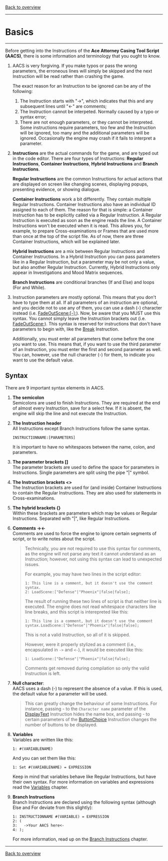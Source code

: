 [Back to overview](index.md)

---
# Basics

---
Before getting into the Instructions of the **Ace Attorney Casing Tool Script (AACS)**, there is some information and terminology that you ought to know.

1. AACS is very forgiving. If you make typos or pass the wrong parameters, the erroneous lines will simply be skipped and the next Instruction will be read rather than crashing the game.
    
    The exact reason for an Instruction to be ignored can be any of the following:
    1. The Instruction starts with "->", which indicates that this and any subsequent lines until "<-" are comments;
    2. The Instruction cannot be interpeted. Normally caused by a typo or syntax error;
    3. There are not enough parameters, or they cannot be interpreted. Some instructions require parameters, too few and the Instruction will be ignored, too many and the additional parameters will be ignored. Occasionally the engine may crash if it fails to interpret a parameter.

2. **Instructions** are the actual commands for the game, and are typed out in the code editor. There are four types of Instructions: **Regular Instructions**, **Container Instructions**, **Hybrid Instructions** and **Branch Instructions**.

    **Regular Instructions** are the common Instructions for actual actions that are displayed on screen like changing scenes, displaying popups, presenting evidence, or showing dialogue.
 
    **Container Instructions** work a bit differently. They contain multiple Regular Instructions. Container Instructions also have an individual ID assigned to each of them. The reason for that is simple: a Container Instruction has to be explicitly called via a Regular Instruction. A Regular Instruction is executed as soon as the engine reads the line. A Container Instructions won't be executed when it is read. This allows you, for example, to prepare Cross-examinations or Frames that are used more than once at the top of the script file. As of now, there are three Container Instructions, which will be explained later.
 
    **Hybrid Instructions** are a mix between Regular Instructions and Container Instructions. In a Hybrid Instruction you can pass parameters like in a Regular Instruction, but a parameter may be not only a value, but also another Regular Instruction. Currently, Hybrid Instructions only appear in Investigations and Mood Matrix sequences.

    **Branch Instructions** are conditional branches (If and Else) and loops (For and While).

3. Instruction parameters are mostly optional. This means that you don't have to type them at all. If all parameters of an instruction are optional, and you decide not to use any of them, you can use a dash (-) character instead (i.e. [FadeOutScene:[-];](FadeOutScene.md)). Now, be aware that you MUST use this syntax. You cannot simply leave the Instruction brackets out (i.e. [FadeOutScene;](FadeOutScene.md)). This syntax is reserved for instructions that don't have parameters to begin with, like the [Break](Break.md) Instruction. 

	Additionally, you must enter all parameters that come before the one you want to use. This means that, if you want to use the third parameter of an Instruction, you must enter the first and second parameter as well. You can, however, use the null character (-) for them, to indicate you want to use the default value.

## Syntax

There are 9 important syntax elements in AACS.
1. **The semicolon**  
    Semicolons are used to finish Instructions. They are required at the end of almost every Instruction, save for a select few. If it is absent, the engine will skip the line and not execute the Instruction.
    
2. **The Instruction header**  
	All Instructions except Branch Instructions follow the same syntax.
	```
	INSTRUCTIONNAME:[PARAMETERS]
	```
	It is important to have no whitespaces between the name, colon, and parameters.

3. **The parameter brackets []**  
	The parameter brackets are used to define the space for parameters in Instructions. Single parameters are split using the pipe "\|" symbol.

4. **The Instruction brackets <>**  
	The Instruction brackets are used for (and inside) Container Instructions to contain the Regular Instructions. They are also used for statements in Cross-examinations.

5. **The hybrid brackets {}**  
	Within these brackets are parameters which may be values or Regular Instructions. Separated with "\|", like Regular Instructions.

6. **Comments -><-**  
	Comments are used to force the engine to ignore certain segments of script, or to write notes about the script.  
	
	> Technically, you are not required to use this syntax for comments, as the engine will not parse any text it cannot understand as an Instruction; however, not using this syntax can lead to unexpected issues.  
	>   
	> For example, you may have two lines in the script editor:
	> ```
	> 1: This line is a comment, but it doesn't use the comment syntax.
	> 2: LoadScene:["Defense"|"Phoenix"|false|false];
	> ```
	> The result of running these two lines of script is that neither line is executed. The engine does not read whitespace characters like line breaks, and this script is interepreted like this:
	> ```
	> 1: This line is a comment, but it doesn't use the comment syntax.LoadScene:["Defense"|"Phoenix"|false|false];
	> ```
	> This is not a valid Instruction, so all of it is skipped.
	>  
	> However, were it properly stylized as a comment (i.e., encapsulated in `->` and `<-`), it would be executed like this:
	> ```
	> 1: LoadScene:["Defense"|"Phoenix"|false|false];
	> ```
	> Comments get removed during compilation so only the valid Instruction is left.

7. **Null character**:  
	AACS uses a dash (-) to represent the absence of a value. If this is used, the default value for a parameter will be used.  
	> This can greatly change the behaviour of some Instructions. For instance, passing - to the ```Character name``` parameter of the [DisplayText](DisplayText.md) Instruction hides the name box, and passing - to certain parameters of the [ButtonChoice](ButtonChoice.md) Instruction changes the number of buttons to be displayed.

8. **Variables**  
	Variables are written like this:
	```
	1: #(VARIABLENAME) 
	```
	And you can set them like this:
	```
	1: Set #(VARIABLENAME) = EXPRESSION
	```
	Keep in mind that variables behave like Regular Instructions, but have their own syntax. For more information on variables and expressions read the [Variables](Variables.md) chapter.

9. **Branch Instructions**  
	Branch Instructions are declared using the following syntax (although Else and For deviate from this slightly):
	```
	1: INSTRUCTIONNAME #(VARIABLE) = EXPRESSION
	2: (
	3:   ->Your AACS here<-
	4: ); 
	```
	For more information, read up on the [Branch Instructions](Branch-Instructions.md) chapter.

---
[Back to overview](index.md)
